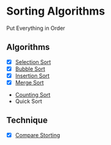 # Sorting Algorithms
Put Everything in Order

## Algorithms
* [x] [Selection Sort](Selection-Sort)
* [x] [Bubble Sort](Bubble-Sort)
* [x] [Insertion Sort](Insertion-Sort)
* [x] [Merge Sort](Merge-Sort)
* [Counting Sort](Counting-Sort)
* Quick Sort

## Technique
* [x] [Compare Storting](Compare-Sorting)
